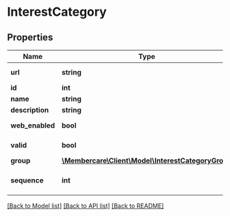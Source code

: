# InterestCategory

## Properties
Name | Type | Description | Notes
------------ | ------------- | ------------- | -------------
**url** | **string** | The link to the current resource | [optional] 
**id** | **int** | Id | [optional] 
**name** | **string** | Category name | [optional] 
**description** | **string** | Description | [optional] 
**web_enabled** | **bool** | Should this be shown on web | [optional] 
**valid** | **bool** | Is this valid for use | [optional] 
**group** | [**\Membercare\Client\Model\InterestCategoryGroup**](InterestCategoryGroup.md) |  | [optional] 
**sequence** | **int** | Sequence number for the InterestCategory | [optional] 

[[Back to Model list]](../../README.md#documentation-for-models) [[Back to API list]](../../README.md#documentation-for-api-endpoints) [[Back to README]](../../README.md)

